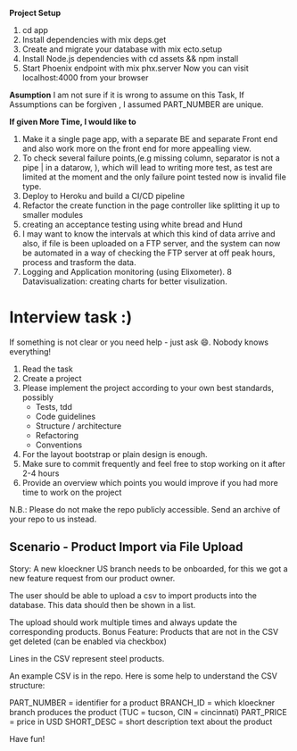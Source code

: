 **Project Setup**

1. cd app
2. Install dependencies with mix deps.get
3. Create and migrate your database with mix ecto.setup
4. Install Node.js dependencies with cd assets && npm install
5. Start Phoenix endpoint with mix phx.server
Now you can visit localhost:4000 from your browser


**Asumption**
I am not sure if it is wrong to assume on this Task,
If Assumptions can be forgiven , I assumed PART_NUMBER  are unique.

**If given More Time, I would like to**

1. Make it a single page app, with a separate BE and separate Front end and also work more on the front end for more appealling view.
2. To check several failure points,(e.g missing column, separator is not a pipe | in a datarow, ), which will lead to writing more test, as test are limited at the moment and the only failure point tested now is invalid file type.
3. Deploy to Heroku and build a CI/CD pipeline
4. Refactor the create function in the page controller like splitting it up to smaller modules
5. creating an acceptance testing using white bread and Hund
6. I may want to know the intervals at which this kind of data arrive and also, if file is been uploaded on a FTP server, and the system can now be automated in a way of checking the FTP server at off peak hours, process and trasform the data.
7. Logging and Application monitoring (using Elixometer).
8 Datavisualization: creating charts for better visulization.







Interview task :)
===============================

If something is not clear or you need help - just ask :smile:. Nobody knows everything!

1. Read the task
2. Create a project
3. Please implement the project according to your own best standards, possibly
   - Tests, tdd
   - Code guidelines
   - Structure / architecture
   - Refactoring
   - Conventions
4. For the layout bootstrap or plain design is enough.
5. Make sure to commit frequently and feel free to stop working on it after 2-4 hours
6. Provide an overview which points you would improve if you had more time to work on the project

N.B.: Please do not make the repo publicly accessible. Send an archive of your repo to us instead.

Scenario - Product Import via File Upload
---------------------------

Story: A new kloeckner US branch needs to be onboarded, for this we got a new feature request from our product owner.

The user should be able to upload a csv to import products into the database. This data should then be shown in a list.

The upload should work multiple times and always update the corresponding products.
Bonus Feature: Products that are not in the CSV get deleted (can be enabled via checkbox)

Lines in the CSV represent steel products.

An example CSV is in the repo.
Here is some help to understand the CSV structure:

PART_NUMBER = identifier for a product
BRANCH_ID = which kloeckner branch produces the product (TUC = tucson, CIN = cincinnati)
PART_PRICE = price in USD
SHORT_DESC = short description text about the product

Have fun!
